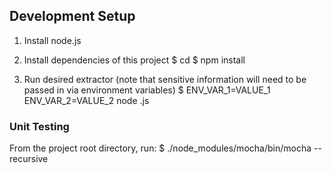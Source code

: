 ## Development Setup

1) Install node.js

2) Install dependencies of this project
    $ cd <PROJECT ROOT DIR>
    $ npm install

3) Run desired extractor (note that sensitive information will need to be passed in via environment variables)
    $ ENV_VAR_1=VALUE_1 ENV_VAR_2=VALUE_2 node <EXTRACTOR>.js

### Unit Testing

From the project root directory, run:
    $ ./node_modules/mocha/bin/mocha --recursive

